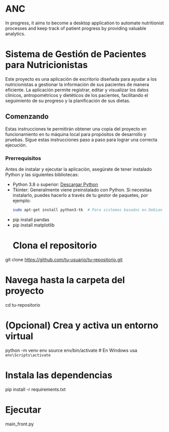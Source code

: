 # ANC
In progress, it aims to become a desktop application to automate nutritionist processes and keep track of patient progress by providing valuable analytics.
# Sistema de Gestión de Pacientes para Nutricionistas

Este proyecto es una aplicación de escritorio diseñada para ayudar a los nutricionistas a gestionar la información de sus pacientes de manera eficiente. La aplicación permite registrar, editar y visualizar los datos clínicos, antropométricos y dietéticos de los pacientes, facilitando el seguimiento de su progreso y la planificación de sus dietas. 

## Comenzando

Estas instrucciones te permitirán obtener una copia del proyecto en funcionamiento en tu máquina local para propósitos de desarrollo y pruebas. Sigue estas instrucciones paso a paso para lograr una correcta ejecución.

### Prerrequisitos

Antes de instalar y ejecutar la aplicación, asegúrate de tener instalado Python y las siguientes bibliotecas:

- Python 3.8 o superior: [Descargar Python](https://www.python.org/downloads/)
- Tkinter: Generalmente viene preinstalado con Python. Si necesitas instalarlo, puedes hacerlo a través de tu gestor de paquetes, por ejemplo:
  ```bash
  sudo apt-get install python3-tk  # Para sistemas basados en Debian

- pip install pandas
- pip install matplotlib
  # Clona el repositorio
git clone https://github.com/tu-usuario/tu-repositorio.git

# Navega hasta la carpeta del proyecto
cd tu-repositorio

# (Opcional) Crea y activa un entorno virtual
python -m venv env
source env/bin/activate  # En Windows usa `env\Scripts\activate`

# Instala las dependencias
pip install -r requirements.txt

# Ejecutar
main_front.py




